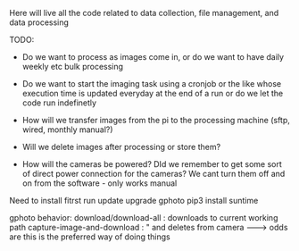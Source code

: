 Here will live all the code related to data collection, file management, and data processing 



TODO:
- Do we want to process as images come in, or do we want to have daily weekly etc bulk processing

- Do we want to start the imaging task using a cronjob or the like whose execution time is updated everyday at the end of a run or do we let the code run indefinetly

- How will we transfer images from the pi to the processing machine (sftp, wired, monthly manual?)

- Will we delete images after processing or store them?

- How will the cameras be powered? DId we remember to get some sort of direct power connection for the cameras?
        We cant turn them off and on from the software - only works manual  


Need to install
fitrst run update upgrade
gphoto
pip3 install suntime


gphoto behavior:
download/download-all : downloads to current working path 
capture-image-and-download : " and deletes from camera ---> odds are this is the preferred way of doing things